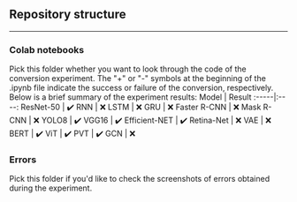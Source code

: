 ## Repository structure
***
### Colab notebooks 
Pick this folder whether you want to look through the code of the conversion experiment. The "+" or "-" symbols at the beginning of the .ipynb file indicate the success or failure of the conversion, respectively. Below is a brief summary of the experiment results:
Model | Result
:-----|:----:
ResNet-50 | :heavy_check_mark:
RNN | :x:
LSTM | :x:
GRU | :x:
Faster R-CNN | :x:
Mask R-CNN | :x:
YOLO8 | :heavy_check_mark:
VGG16 | :heavy_check_mark:
Efficient-NET | :heavy_check_mark:
Retina-Net | :x:
VAE | :x:
BERT | :heavy_check_mark:
ViT | :heavy_check_mark:
PVT | :heavy_check_mark:
GCN | :x:
### Errors
Pick this folder if you'd like to check the screenshots of errors obtained during the experiment.

